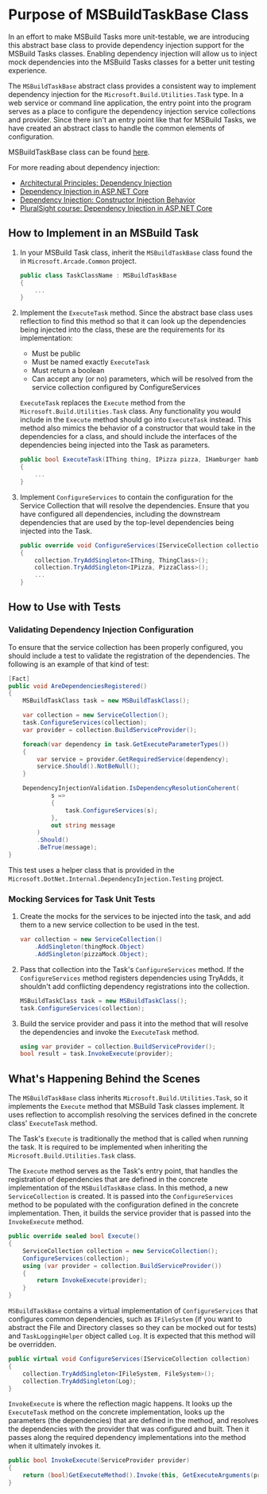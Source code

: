 # Purpose of MSBuildTaskBase Class

In an effort to make MSBuild Tasks more unit-testable, we are introducing this abstract base class to provide dependency injection support for the MSBuild Tasks classes. Enabling dependency injection will allow us to inject mock dependencies into the MSBuild Tasks classes for a better unit testing experience. 

The `MSBuildTaskBase` abstract class provides a consistent way to implement dependency injection for the `Microsoft.Build.Utilities.Task` type. In a web service or command line application, the entry point into the program serves as a place to configure the dependency injection service collections and provider. Since there isn't an entry point like that for MSBuild Tasks, we have created an abstract class to handle the common elements of configuration. 

MSBuildTaskBase class can be found [here](https://github.com/dotnet/arcade/blob/master/src/Microsoft.Arcade.Common/MSBuildTaskBase.cs).

For more reading about dependency injection: 
- [Architectural Principles: Dependency Injection](https://docs.microsoft.com/en-us/dotnet/architecture/modern-web-apps-azure/architectural-principles#dependency-inversion)
- [Dependency Injection in ASP.NET Core](https://docs.microsoft.com/en-us/aspnet/core/fundamentals/dependency-injection?view=aspnetcore-5.0)
- [Dependency Injection: Constructor Injection Behavior](https://docs.microsoft.com/en-us/dotnet/core/extensions/dependency-injection#constructor-injection-behavior)
- [PluralSight course: Dependency Injection in ASP.NET Core](https://www.pluralsight.com/courses/aspdotnet-core-dependency-injection)

## How to Implement in an MSBuild Task

1. In your MSBuild Task class, inherit the `MSBuildTaskBase` class found the in `Microsoft.Arcade.Common` project. 

    ```csharp
    public class TaskClassName : MSBuildTaskBase
    {
        ...
    }
    ```

2. Implement the `ExecuteTask` method. Since the abstract base class uses reflection to find this method so that it can look up the dependencies being injected into the class, these are the requirements for its implementation: 
    - Must be public
    - Must be named exactly `ExecuteTask`
    - Must return a boolean
    - Can accept any (or no) parameters, which will be resolved from the service collection configured by ConfigureServices

    `ExecuteTask` replaces the `Execute` method from the `Microsoft.Build.Utilities.Task` class. Any functionality you would include in the `Execute` method should go into `ExecuteTask` instead. This method also mimics the behavior of a constructor that would take in the dependencies for a class, and should include the interfaces of the dependencies being injected into the Task as parameters. 

    ```csharp
    public bool ExecuteTask(IThing thing, IPizza pizza, IHamburger hamburger)
    { 
        ...
    }
    ```

3. Implement `ConfigureServices` to contain the configuration for the Service Collection that will resolve the dependencies. Ensure that you have configured all dependencies, including the downstream dependencies that are used by the top-level dependencies being injected into the Task. 

    ```csharp
    public override void ConfigureServices(IServiceCollection collection)
    {
        collection.TryAddSingleton<IThing, ThingClass>();
        collection.TryAddSingleton<IPizza, PizzaClass>();
        ...
    }
    ```

## How to Use with Tests

### Validating Dependency Injection Configuration

To ensure that the service collection has been properly configured, you should include a test to validate the registration of the dependencies. The following is an example of that kind of test: 

```csharp
[Fact]
public void AreDependenciesRegistered()
{
    MSBuildTaskClass task = new MSBuildTaskClass();

    var collection = new ServiceCollection();
    task.ConfigureServices(collection);
    var provider = collection.BuildServiceProvider();

    foreach(var dependency in task.GetExecuteParameterTypes())
    {
        var service = provider.GetRequiredService(dependency);
        service.Should().NotBeNull();
    }

    DependencyInjectionValidation.IsDependencyResolutionCoherent(
            s =>
            {
                task.ConfigureServices(s);
            },
            out string message
        )
        .Should()
        .BeTrue(message);
}
```

This test uses a helper class that is provided in the `Microsoft.DotNet.Internal.DependencyInjection.Testing` project. 

### Mocking Services for Task Unit Tests

1. Create the mocks for the services to be injected into the task, and add them to a new service collection to be used in the test. 

    ```csharp
    var collection = new ServiceCollection()
        .AddSingleton(thingMock.Object)
        .AddSingleton(pizzaMock.Object);
    ```

1. Pass that collection into the Task's `ConfigureServices` method. If the `ConfigureServices` method registers dependencies using TryAdds, it shouldn't add conflicting dependency registrations into the collection. 

    ```csharp
    MSBuildTaskClass task = new MSBuildTaskClass();
    task.ConfigureServices(collection);
    ```

1. Build the service provider and pass it into the method that will resolve the dependencies and invoke the `ExecuteTask` method.

    ```csharp
    using var provider = collection.BuildServiceProvider();
    bool result = task.InvokeExecute(provider);
    ```

## What's Happening Behind the Scenes

The `MSBuildTaskBase` class inherits `Microsoft.Build.Utilities.Task`, so it implements the `Execute` method that MSBuild Task classes implement. It uses reflection to accomplish resolving the services defined in the concrete class' `ExecuteTask` method. 

The Task's `Execute` is traditionally the method that is called when running the task. It is required to be implemented when inheriting the `Microsoft.Build.Utilities.Task` class. 

The `Execute` method serves as the Task's entry point, that handles the registration of dependencies that are defined in the concrete implementation of the `MSBuildTaskBase` class. In this method, a new `ServiceCollection` is created. It is passed into the `ConfigureServices` method to be populated with the configuration defined in the concrete implementation. Then, it builds the service provider that is passed into the `InvokeExecute` method. 

```csharp
public override sealed bool Execute()
{
    ServiceCollection collection = new ServiceCollection();
    ConfigureServices(collection);
    using (var provider = collection.BuildServiceProvider())
    {
        return InvokeExecute(provider);
    }
}
```

`MSBuildTaskBase` contains a virtual implementation of `ConfigureServices` that configures common dependencies, such as `IFileSystem` (if you want to abstract the File and Directory classes so they can be mocked out for tests) and `TaskLoggingHelper` object called `Log`. It is expected that this method will be overridden. 

```csharp
public virtual void ConfigureServices(IServiceCollection collection)
{
    collection.TryAddSingleton<IFileSystem, FileSystem>();
    collection.TryAddSingleton(Log);
}
```

`InvokeExecute` is where the reflection magic happens. It looks up the `ExecuteTask` method on the concrete implementation, looks up the parameters (the dependencies) that are defined in the method, and resolves the dependencies with the provider that was configured and built. Then it passes along the required dependency implementations into the method when it ultimately invokes it. 

```csharp
public bool InvokeExecute(ServiceProvider provider)
{
    return (bool)GetExecuteMethod().Invoke(this, GetExecuteArguments(provider));
}
```